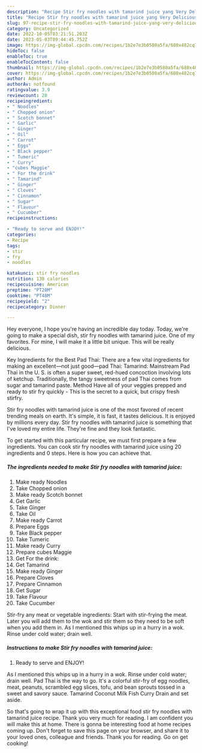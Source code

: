 ```yaml
---
description: "Recipe Stir fry noodles with tamarind juice yang Very Delicious"
title: "Recipe Stir fry noodles with tamarind juice yang Very Delicious"
slug: 97-recipe-stir-fry-noodles-with-tamarind-juice-yang-very-delicious
category: Uncategorized
date: 2022-10-05T03:21:51.203Z
date: 2023-05-03T09:44:45.752Z
image: https://img-global.cpcdn.com/recipes/1b2e7e3b0580a5fa/680x482cq70/stir-fry-noodles-with-tamarind-juice-recipe-main-photo.jpg
hideToc: false
enableToc: true
enableTocContent: false
thumbnail: https://img-global.cpcdn.com/recipes/1b2e7e3b0580a5fa/680x482cq70/stir-fry-noodles-with-tamarind-juice-recipe-main-photo.jpg
cover: https://img-global.cpcdn.com/recipes/1b2e7e3b0580a5fa/680x482cq70/stir-fry-noodles-with-tamarind-juice-recipe-main-photo.jpg
author: Admin
authorAv: notfound
ratingvalue: 3.9
reviewcount: 20
recipeingredient:
- " Noodles"
- " Chopped onion"
- " Scotch bonnet"
- " Garlic"
- " Ginger"
- " Oil"
- " Carrot"
- " Eggs"
- " Black pepper"
- " Tumeric"
- " Curry"
- "cubes Maggie"
- " For the drink"
- " Tamarind"
- " Ginger"
- " Cloves"
- " Cinnamon"
- " Sugar"
- " Flavour"
- " Cucumber"
recipeinstructions:

- "Ready to serve and ENJOY!"
categories:
- Recipe
tags:
- stir
- fry
- noodles

katakunci: stir fry noodles 
nutrition: 130 calories
recipecuisine: American
preptime: "PT20M"
cooktime: "PT48M"
recipeyield: "2"
recipecategory: Dinner

---
```



Hey everyone, I hope you're having an incredible day today. Today, we're going to make a special dish, stir fry noodles with tamarind juice. One of my favorites. For mine, I will make it a little bit unique. This will be really delicious.

Key Ingredients for the Best Pad Thai: There are a few vital ingredients for making an excellent—not just good—pad Thai: Tamarind: Mainstream Pad Thai in the U. S. is often a super sweet, red-hued concoction involving lots of ketchup. Traditionally, the tangy sweetness of pad Thai comes from sugar and tamarind paste. Method Have all of your veggies prepped and ready to stir fry quickly - This is the secret to a quick, but crispy fresh stirfry.

Stir fry noodles with tamarind juice is one of the most favored of recent trending meals on earth. It's simple, it is fast, it tastes delicious. It is enjoyed by millions every day. Stir fry noodles with tamarind juice is something that I've loved my entire life. They're fine and they look fantastic.


To get started with this particular recipe, we must first prepare a few ingredients. You can cook stir fry noodles with tamarind juice using 20 ingredients and 0 steps. Here is how you can achieve that.

<!--inarticleads1-->

##### The ingredients needed to make Stir fry noodles with tamarind juice:

1. Make ready  Noodles
1. Take  Chopped onion
1. Make ready  Scotch bonnet
1. Get  Garlic
1. Take  Ginger
1. Take  Oil
1. Make ready  Carrot
1. Prepare  Eggs
1. Take  Black pepper
1. Take  Tumeric
1. Make ready  Curry
1. Prepare cubes Maggie
1. Get  For the drink:
1. Get  Tamarind
1. Make ready  Ginger
1. Prepare  Cloves
1. Prepare  Cinnamon
1. Get  Sugar
1. Take  Flavour
1. Take  Cucumber


Stir-fry any meat or vegetable ingredients: Start with stir-frying the meat. Later you will add them to the wok and stir them so they need to be soft when you add them in. As I mentioned this whips up in a hurry in a wok. Rinse under cold water; drain well. 

<!--inarticleads2-->

##### Instructions to make Stir fry noodles with tamarind juice:


1. Ready to serve and ENJOY!

As I mentioned this whips up in a hurry in a wok. Rinse under cold water; drain well. Pad Thai is the way to go. It&#39;s a colorful stir-fry of egg noodles, meat, peanuts, scrambled egg slices, tofu, and bean sprouts tossed in a sweet and savory sauce. Tamarind Coconut Milk Fish Curry Drain and set aside. 

So that's going to wrap it up with this exceptional food stir fry noodles with tamarind juice recipe. Thank you very much for reading. I am confident you will make this at home. There is gonna be interesting food at home recipes coming up. Don't forget to save this page on your browser, and share it to your loved ones, colleague and friends. Thank you for reading. Go on get cooking!
